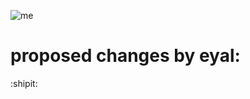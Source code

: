 ![me](https://i.vimeocdn.com/video/437675509.jpg?mw=1920&mh=1080&q=70)

# proposed changes by eyal:
  :shipit:
  
